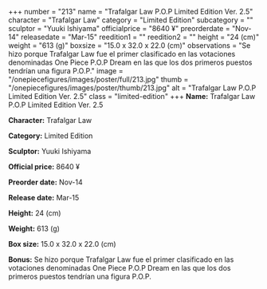 +++
number = "213"
name = "Trafalgar Law P.O.P Limited Edition Ver. 2.5"
character = "Trafalgar Law"
category = "Limited Edition"
subcategory = ""
sculptor = "Yuuki Ishiyama"
officialprice = "8640 ¥"
preorderdate = "Nov-14"
releasedate = "Mar-15"
reedition1 = ""
reedition2 = ""
height = "24 (cm)"
weight = "613 (g)"
boxsize = "15.0 x 32.0 x 22.0 (cm)"
observations = "Se hizo porque Trafalgar Law fue el primer clasificado en las votaciones denominadas One Piece P.O.P Dream en las que los dos primeros puestos tendrían una figura P.O.P."
image = "/onepiecefigures/images/poster/full/213.jpg"
thumb = "/onepiecefigures/images/poster/thumb/213.jpg"
alt = "Trafalgar Law P.O.P Limited Edition Ver. 2.5"
class = "limited-edition"
+++
**Name:** Trafalgar Law P.O.P Limited Edition Ver. 2.5

**Character:** Trafalgar Law

**Category:** Limited Edition 

**Sculptor:** Yuuki Ishiyama

**Official price:** 8640 ¥

**Preorder date:** Nov-14

**Release date:** Mar-15

**Height:** 24 (cm)

**Weight:** 613 (g)

**Box size:** 15.0 x 32.0 x 22.0 (cm)

**Bonus:** Se hizo porque Trafalgar Law fue el primer clasificado en las votaciones denominadas One Piece P.O.P Dream en las que los dos primeros puestos tendrían una figura P.O.P.